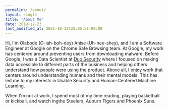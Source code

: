 ```yaml
---
permalink: /about/
layout: single
title: "About Me"
date: 2019-12-23
last_modified_at: 2021-10-12T22:05:51-09:00
---
```


Hi, I'm Olabode (O-lah-boh-dey) Anise (Uh-nee-shey), and I am a Software Engineer at Google on the Chrome Safe Browsing team. At Google, my work has centered around preventing users from downloading malware. Before Google, I was a Data Scientist at [Duo Security](https://duo.com/) where I focused on making data accessible to different parts of the business and helping others understand how people were using the product. Above all, I enjoy work that centers around understanding humans and their mental models. This has led me to my interests in Usable Security and Human-Centered Machine Learning.

When I'm not at work, I spend most of my time reading, playing basketball or kickball, and watch ingthe Steelers, Auburn Tigers and Phoenix Suns.